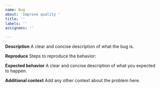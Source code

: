 ```yaml
---
name: Bug
about: 'Improve quality '
title: ''
labels: ''
assignees: ''

---
```


**Description**
A clear and concise description of what the bug is.

**Reproduce**
Steps to reproduce the behavior:

**Expected behavior**
A clear and concise description of what you expected to happen.

**Additional context**
Add any other context about the problem here.
